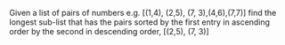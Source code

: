 Given a list of pairs of numbers e.g. [(1,4), (2,5), (7, 3),(4,6),(7,7)] find the longest sub-list that has the pairs sorted by the first entry in ascending order by the second in descending order, [(2,5), (7, 3)]
